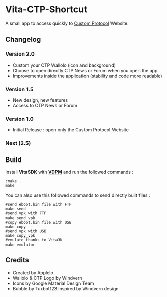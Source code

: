 # Vita-CTP-Shortcut
A small app to access quickly to [Custom Protocol](http://customprotocol.com) Website.

## Changelog

### Version 2.0

- Custom your CTP Wallolo (icon and background)
- Choose to open directly CTP News or Forum when you open the app
- Improvements inside the application (stability and code more readable)

### Version 1.5

- New design, new features
- Access to CTP News or Forum

### Version 1.0

- Initial Release : open only the Custom Protocol Website

### Next (2.5)



## Build
Install **VitaSDK** with [**VDPM**](https://github.com/vitasdk/vdpm) and run the followed commands :

```shell
cmake .
make
```

You can also use this followed commands to send directly built files :

```shell
#send eboot.bin file with FTP
make send
#send vpk with FTP
make send_vpk
#copy eboot.bin file with USB
make copy
#send vpk with USB
make copy_vpk
#emulate thanks to Vita3K
make emulator
```

## Credits

- Created by Applelo
- Wallolo & CTP Logo by Windvern
- Icons by Google Material Design Team
- Bubble by Tuxbot123 inspired by Windvern design
